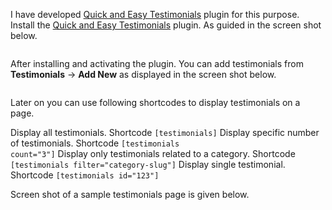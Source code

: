 I have developed <a target="_blank" href="https://wordpress.org/plugins/quick-and-easy-testimonials/">Quick and Easy Testimonials</a> plugin for this purpose. Install the <a target="_blank" href="https://wordpress.org/plugins/quick-and-easy-testimonials/">Quick and Easy Testimonials</a> plugin. As guided in the screen shot below.

<img class="light-border" src="assets/realplaces/testimonials/1.png" alt=""/>


After installing and activating the plugin. You can add testimonials from <strong>Testimonials</strong> &rarr; <strong>Add New</strong> as displayed in the screen shot below.

<img class="light-border" src="assets/realplaces/testimonials/2.png" alt=""/>


Later on you can use following shortcodes to display testimonials on a page.

Display all testimonials. Shortcode <code>[testimonials]</code>
Display specific number of testimonials. Shortcode <code>[testimonials count="3"]</code>
Display only testimonials related to a category. Shortcode <code>[testimonials filter="category-slug"]</code>
Display single testimonial. Shortcode <code>[testimonials id="123"]</code>

Screen shot of a sample testimonials page is given below.

<img class="light-border" src="assets/realplaces/testimonials/3.png" alt=""/>
